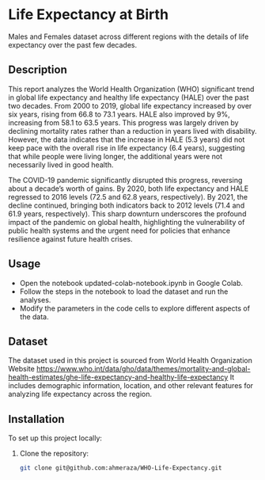 # Life Expectancy at Birth
Males and Females dataset across different regions with the details of life expectancy over the past few decades. 

## Description

This report analyzes the World Health Organization (WHO) significant trend in global life expectancy and 
healthy life expectancy (HALE) over the past two decades. From 2000 to 2019, global life expectancy increased 
by over six years, rising from 66.8 to 73.1 years. HALE also improved by 9%, increasing from 58.1 to 63.5 years. 
This progress was largely driven by declining mortality rates rather than a reduction in years lived with 
disability. However, the data indicates that the increase in HALE (5.3 years) did not keep pace with the 
overall rise in life expectancy (6.4 years), suggesting that while people were living longer, the additional 
years were not necessarily lived in good health.

The COVID-19 pandemic significantly disrupted this progress, reversing about a decade’s worth of gains. 
By 2020, both life expectancy and HALE regressed to 2016 levels (72.5 and 62.8 years, respectively). 
By 2021, the decline continued, bringing both indicators back to 2012 levels (71.4 and 61.9 years, 
respectively). This sharp downturn underscores the profound impact of the pandemic on global health, 
highlighting the vulnerability of public health systems and the urgent need for policies that enhance 
resilience against future health crises.

## Usage

- Open the notebook updated-colab-notebook.ipynb in Google Colab.
- Follow the steps in the notebook to load the dataset and run the analyses.
- Modify the parameters in the code cells to explore different aspects of the data.

## Dataset 

The dataset used in this project is sourced from World Health Organization Website 
https://www.who.int/data/gho/data/themes/mortality-and-global-health-estimates/ghe-life-expectancy-and-healthy-life-expectancy 
It includes demographic information, location, and other relevant features for analyzing life expectancy across
the region.

## Installation
To set up this project locally:
1. Clone the repository:
   ```bash
   git clone git@github.com:ahmeraza/WHO-Life-Expectancy.git
```